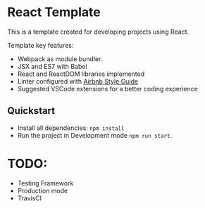 # React Template

This is a template created for developing projects using React.

Template key features:

- Webpack as module bundler.
- JSX and ES7 with Babel
- React and ReactDOM libraries implemented
- Linter configured with [Airbnb Style Guide](http://airbnb.io/projects/javascript/)
- Suggested VSCode extensions for a better coding experience

## Quickstart

- Install all dependencies: `npm install`
- Run the project in Development mode `npm run start`.

# TODO:
- Testing Framework
- Production mode
- TravisCI